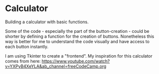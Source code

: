 # Calculator
Building a calculator with basic functions.

Some of the code - especially the part of the button-creation - could be shorter by defining a function for the creation of buttons. Nonetheless this way is better for
me to understand the code visually and have access to each button instantly.

I am using Tkinter to create a "frontend". My inspiration for this calculator comes from here: https://www.youtube.com/watch?v=YXPyB4XeYLA&ab_channel=freeCodeCamp.org
